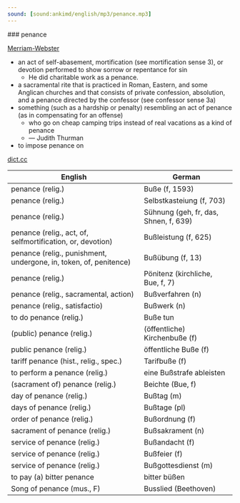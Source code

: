 ```yaml
---
sound: [sound:ankimd/english/mp3/penance.mp3]
---
```


\### penance

[Merriam-Webster](https://www.merriam-webster.com/dictionary/penance)

- an act of self-abasement, mortification (see mortification sense 3), or devotion performed to show sorrow or repentance for sin
    - He did charitable work as a penance.
- a sacramental rite that is practiced in Roman, Eastern, and some Anglican churches and that consists of private confession, absolution, and a penance directed by the confessor (see confessor sense 3a)
- something (such as a hardship or penalty) resembling an act of penance (as in compensating for an offense)
    - who go on cheap camping trips instead of real vacations as a kind of penance
    - — Judith Thurman
- to impose penance on

[dict.cc](https://www.dict.cc/penance)

| English        | German       |
| -------------- | ------------ |
| penance (relig.) | Buße (f, 1593) |
| penance (relig.) | Selbstkasteiung (f, 703) |
| penance (relig.) | Sühnung (geh, fr, das, Shnen, f, 639) |
| penance (relig., act, of, selfmortification, or, devotion) | Bußleistung (f, 625) |
| penance (relig., punishment, undergone, in, token, of, penitence) | Bußübung (f, 13) |
| penance (relig.) | Pönitenz (kirchliche, Bue, f, 7) |
| penance (relig., sacramental, action) | Bußverfahren (n) |
| penance (relig., satisfactio) | Bußwerk (n) |
| to do penance (relig.) | Buße tun |
| (public) penance (relig.) | (öffentliche) Kirchenbuße (f) |
| public penance (relig.) | öffentliche Buße (f) |
| tariff penance (hist., relig., spec.) | Tarifbuße (f) |
| to perform a penance (relig.) | eine Bußstrafe ableisten |
| (sacrament of) penance (relig.) | Beichte (Bue, f) |
| day of penance (relig.) | Bußtag (m) |
| days of penance (relig.) | Bußtage (pl) |
| order of penance (relig.) | Bußordnung (f) |
| sacrament of penance (relig.) | Bußsakrament (n) |
| service of penance (relig.) | Bußandacht (f) |
| service of penance (relig.) | Bußfeier (f) |
| service of penance (relig.) | Bußgottesdienst (m) |
| to pay (a) bitter penance | bitter büßen |
| Song of penance (mus., F) | Busslied (Beethoven) |
